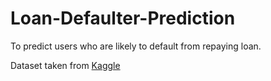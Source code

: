 # Loan-Defaulter-Prediction
To predict users who are likely to default from repaying loan.

Dataset taken from [Kaggle](https://www.kaggle.com/robertknight/home-credit-default-risk-modelling/data)
